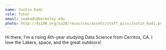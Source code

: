 ```yaml
---
name: Justin Kadi
role: Tutor
email: jeakadi@berkeley.edu
photo: http://ds100.org/su20/resources/assets/staff_pics/Justin_Kadi.png
---
```


Hi there, I'm a rising 4th-year studying Data Science from Cerritos, CA. I love the Lakers, space, and the great outdoors!